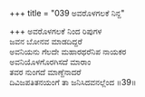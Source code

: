 +++
title = "039 ಅವರೊಳಗಲಕೆ ನಿನ್ದ"

+++
ಅವರೊಳಗಲಕೆ ನಿಂದ ರಿಪುಗಳ  
ಜವನ ಬೋನವ ಮಾಡದಿದ್ದರೆ  
ಅವನಿಯನು ಗೆಲದೇ ಮಹಾರಥರೆನಿಪ ನಾಯಕರ  
ಅವನಿಯೊಳಗೊರಗಿಸದೆ ಮಾರಾಂ  
ತವರ ನುಂಗದೆ ಮಾಣ್ದೆನಾದರೆ  
ದಿವಿಜಪತಿತನಯಂಗೆ ತಾ ಜನಿಸಿದವನಲ್ಲೆಂದ    ॥39॥